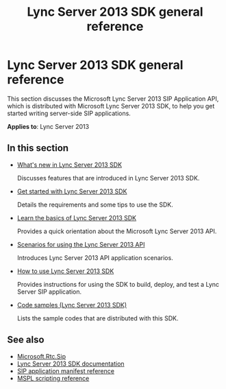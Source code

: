 ﻿---
title: Lync Server 2013 SDK general reference
TOCTitle: Lync Server 2013 SDK general reference
ms:assetid: 4b981db9-fa3a-4bc1-98bc-ba0aee7827b6
ms:mtpsurl: https://msdn.microsoft.com/en-us/library/Dn439057(v=office.15)
ms:contentKeyID: 57096210
ms.date: 02/11/2016
mtps_version: v=office.15
---

# Lync Server 2013 SDK general reference

This section discusses the Microsoft Lync Server 2013 SIP Application API, which is distributed with Microsoft Lync Server 2013 SDK, to help you get started writing server-side SIP applications.

**Applies to**: Lync Server 2013

## In this section

- [What's new in Lync Server 2013 SDK](what-s-new-in-lync-server-2013-sdk.md)
    
  Discusses features that are introduced in Lync Server 2013 SDK.

- [Get started with Lync Server 2013 SDK](get-started-with-lync-server-2013-sdk.md)
    
  Details the requirements and some tips to use the SDK.

- [Learn the basics of Lync Server 2013 SDK](learn-the-basics-of-lync-server-2013-sdk.md)
    
  Provides a quick orientation about the Microsoft Lync Server 2013 API.

- [Scenarios for using the Lync Server 2013 API](scenarios-for-using-the-lync-server-2013-api.md)
    
  Introduces Lync Server 2013 API application scenarios.

- [How to use Lync Server 2013 SDK](how-to-use-lync-server-2013-sdk.md)
    
  Provides instructions for using the SDK to build, deploy, and test a Lync Server SIP application.

- [Code samples (Lync Server 2013 SDK)](code-samples-lync-server-2013-sdk.md)
    
  Lists the sample codes that are distributed with this SDK.

## See also

- [Microsoft.Rtc.Sip](https://msdn.microsoft.com/en-us/library/jj266253\(v=office.15\))
- [Lync Server 2013 SDK documentation](lync-server-2013-sdk-documentation.md)
- [SIP application manifest reference](https://msdn.microsoft.com/en-us/library/dn439110\(v=office.15\))
- [MSPL scripting reference](https://msdn.microsoft.com/en-us/library/hh364711\(v=office.15\))

